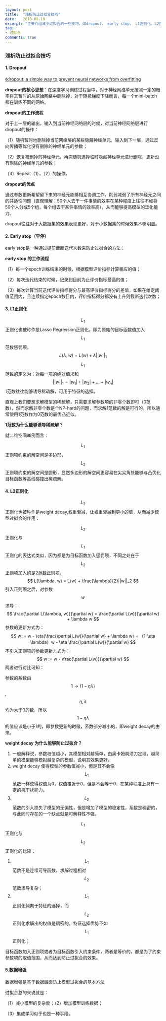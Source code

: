 ```yaml
---
layout: post
title:  "浅析防止过拟合技巧"
date:   2018-08-10
excerpt: "主要介绍减少过拟合的一些技巧，如dropout， early stop， L1正则化，L2正则化等"
tag:
- 过拟合
comments: true
---
```


### 浅析防止过拟合技巧

#### 1. Dropout

<a href ="http://jmlr.org/papers/volume15/srivastava14a/srivastava14a.pdf">《dropout: a simple way to prevent neural networks from overfitting</a>

**dropout的核心思想**：在深度学习训练过程当中，对于神经网络单元按照一定的概率将其暂时的从原始网络中删除掉，对于随机梯度下降而言，每一个mini-batch都在训练不同的网络。

**dropout的工作流程**

对于上一层的输出，输入到当前神经网络层的时候，对当前神经网络层进行dropout的操作：

（1）随机暂时地删除掉当前网络层的某些隐藏神经单元，输入到下一层，通过反向传播等优化没有删除的神经单元的参数；

（2）恢复被删掉的神经单元，再次随机选择临时隐藏神经单元进行删除，更新没有删除的神经单元的参数；

（3）Repeat（1），（2）的操作。

**dropout的优点**

通过参数更新希望留下来的神经元能够相互协调工作，削弱减弱了所有神经元之间的共适性问题（直观理解：50个人去干一件事情的效率在某种程度上往往不如将50个人分成5个组，每个组去干某件事情的效率高），从而能够提高模型的泛化能力。

dropout往往对于大数据集的效果表现更好，对于小数据集的时候效果不够明显。

#### 2. Early stop（早停）

early stop是一种通过提前截断迭代次数来防止过拟合的方法；

**early stop 的工作流程**

（1）每一个epoch训练结束的时候，根据模型评价指标计算相应的值；

（2）每次迭代结束的时候，记录到目前为止评价指标最高的值；

（3）每次计算当前迭代评价指标得分与最高评价指标得分的差值，如果在给定阈值范围内，且连续指定epoch数目内，评价指标得分都没有上升则截断迭代次数；

#### 3. L1正则化

$$L_1$$ 正则化也被称作是Lasso Regression正则化，即为原始的目标函数值加入$$L_1$$ 范数惩罚项。
$$
L(\lambda, w) = L(w) + \lambda||w||_1
$$
$$L_1$$ 范数的定义为：对每一项的绝对值求和
$$
||w||_1 = |w_1| + |w_2| + ... + |w_n|
$$
1范数往往能够诱导稀疏解，可用于特征的选择。

直观上我们要想求解模型的稀疏解，只需要求解参数项的非零个数即可（0范数），然而求解非零个数是个NP-hard的问题，而求解1范数的解是可行的，所以通常使用1范数作为0范数的最优凸近似。

**1范数为什么能够诱导稀疏解？**

就二维空间举例而言：

$$L_1$$正则项约束的解空间是多边形，$$L_2$$正则项约束的解空间是圆形，显然多边形的解空间更容易在尖尖角处能够与凸优化目标函数等高线碰撞出稀疏解。

#### 4. L2正则化

$$L_2$$正则化也被称作是weight decay,权重衰减，让权重衰减到更小的值，从而减少模型过拟合的作用：

$$L_2$$正则化与$$L_1$$正则化的表达式类似，因为都是为目标函数加入惩罚项，不同之处在于$$L_2$$正则项加入的是2范数正则项。
$$
L(\lambda, w) = L(w) + \frac{\lambda}{2}||w||_2
$$
引入正则项之后，对参数$$w$$求导：
$$
\frac{\partial L(\lambda, w)}{\partial w} = \frac{\partial L(w)}{\partial w} + \lambda w
$$
参数的更新方式为：
$$
w := w - \eta(\frac{\partial L(w)}{\partial w} + \lambda w) = （1-\eta \lambda）w - \eta \frac{\partial L(w)}{\partial w}
$$
不引入正则项的参数更新方式为：
$$
w := w - \frac{\partial L(w)}{\partial w}
$$
两者进行对比可知：

参数的系数由$$1 \rightarrow (1-\eta \lambda)$$, $$\eta, \lambda$$均为大于0的数，所以$$1-\eta \lambda$$的值应该是小于1的，即参数更新的时候，系数部分减小的，即weight decay的由来。

**weight decay 为什么能够防止过拟合？**

1. 一般解释说，参数权值越小，其模型相对越简单，由奥卡姆剃须刀定理，越简单的模型能够模拟越复杂的模型，说明其效果更好。
2. weight decay 使得模型的参数值减小，但是其不会像$$L_1$$范数一样使得权值为0，权值接近于0，但是不会等于0，在某种程度上具有一定的抗干扰能力。
3. $$L_2$$范数的引入损失了模型的无偏性，但是增加了模型的稳定性，系数是稠密的，与此同时存在的一个缺点就是可解释性不强。



$$L_1$$正则化与$$L_2$$正则化的比较：

1. $$L_1$$范数不是连续可导函数，求解过程相对$$L_2$$范数求导复杂；
2. $$L_1$$正则化倾向于特征的选择，而$$L_2$$正则化求解出的权值是稠密的，特征选择优势不如$$L_1$$正则化；

目标函数加入正则项或者为目标函数引入约束条件，两者是等价的，都是为了约束参数项的取值范围，从而达到防止过拟合的效果。

#### 5.数据增强

数据增强是基于数据层面防止模型过拟合的基本方法



过拟合总的来说就是：

（1）减小模型的复杂度；（2）增加模型训练数据；

（3）集成学习似乎也是一种手段。







